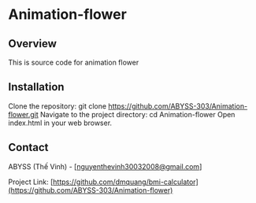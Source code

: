 # Animation-flower

## Overview

This is source code for animation flower


## Installation

Clone the repository:
git clone https://github.com/ABYSS-303/Animation-flower.git
Navigate to the project directory:
cd Animation-flower
Open index.html in your web browser.

## Contact

ABYSS (Thế Vinh) - [nguyenthevinh30032008@gmail.com]

Project Link: [https://github.com/dmquang/bmi-calculator](https://github.com/ABYSS-303/Animation-flower)
